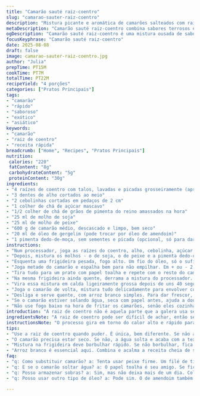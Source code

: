 ```yaml
---
title: "Camarão sauté raiz-coentro"
slug: "camarao-sauter-raiz-coentro"
description: "Mistura picante e aromática de camarões salteados com raiz de coentro, com sabor levemente adocicado e toque umami. A raiz traz aquele sabor terroso único, diferente do coentro só folha. Ideal para quem quer sair do óbvio do camarão alho e óleo. Tem equilibro entre doce, salgado e um leve frescor. O preparo rápido facilita, sem perder sabor. Tudo sem leite, ovos, ou nozes. Para acompanhar, arroz branco clássico, simples, que acalma o prato cheio de personalidade. Dá para trocar camarão por peixe firme se não houver, e as duas molhos substituem-se por versões mais artesanais ou caseiras para um sabor mais potente. "
metaDescription: "Camarão sauté raiz-coentro combina sabores terrosos e picantes. Prato incrível que foge do convencional, ideal para surpreender."
ogDescription: "Camarão sauté raiz-coentro é uma mistura ousada de sabores. Pronto em minutos e cheio de personalidade. Uma experiência no paladar."
focusKeyphrase: "Camarão sauté raiz-coentro"
date: 2025-08-08
draft: false
image: camarao-sauter-raiz-coentro.jpg
author: "Julia"
prepTime: PT15M
cookTime: PT7M
totalTime: PT22M
recipeYield: "4 porções"
categories: ["Pratos Principais"]
tags:
- "camarão"
- "rápido"
- "saboroso"
- "exótico"
- "asiático"
keywords:
- "camarão"
- "raiz de coentro"
- "receita rápida"
breadcrumb: ["Home", "Recipes", "Pratos Principais"]
nutrition: 
 calories: "220"
 fatContent: "8g"
 carbohydrateContent: "5g"
 proteinContent: "30g"
ingredients:
- "4 raízes de coentro com talos, lavadas e picadas grosseiramente (aprox 2/3 xícara)"
- "3 dentes de alho cortados ao meio"
- "2 cebolinhas cortadas em pedaços de 2 cm"
- "1 colher de chá de açúcar mascavo"
- "1/2 colher de chá de grãos de pimenta do reino amassados na hora"
- "25 ml de molho de soja"
- "25 ml de molho de peixe"
- "600 g de camarão médio, descascado e limpo, bem seco"
- "20 ml de óleo de gergelim (pode trocar por óleo de amendoim)"
- "1 pimenta dedo-de-moça, sem sementes e picada (opcional, só para dar um toque mais quente)"
instructions:
- "Num processador, joga as raízes do coentro, alho, cebolinha, açúcar, pimenta. Só um tempinho para virar uma pasta meio rústica, não precisa virar purê fininho."
- "Depois, mistura os molhos - o de soja, o de peixe e a pimenta dedo-de-moça se usar. Dá para trocar molho de peixe por molho shoyu escuro, mas perde aquela pegada salgada e fermentada forte."
- "Esquenta uma frigideira pesada, fogo alto. Um fio do óleo, só o suficiente para cobrir - nada de exagerar para não fritar demais, queremos refogar."
- "Joga metade do camarão e espalha bem para não empilhar. Em + ou - 2 minutos, quando as bordas ficarem opacas e corarem de leve, vira rápido. Fica firme ao toque, não dura demais para não embolar."
- "Tira tudo para um prato com papel toalha e repete com o resto do camarão. O segredo é não encher a panela, senão solta água e cozinham no vapor, murchando."
- "Na mesma frigideira ainda quente, derrama a mistura do processador. Vai borbulhar rápido, o cheiro invade a cozinha."
- "Vira essa mistura em calda ligeiramente grossa depois de uns 40 segundos - fica perceptível quando parece meio grudenta e tinta brilhante na espátula."
- "Joga o camarão de volta, mistura tudo delicadamente para envolver com a calda. Não precisa ficar mexendo muito, só para cobrir tudo e incorporar o sabor da raiz do coentro."
- "Desliga e serve quente, com arroz branco simples. Para dar frescor, joga folhas frescas de coentro na hora de servir."
- "Se o camarão estiver solando água, seca com papel antes, ajuda a dourar e não condensar."
- "Não use fogo baixo na hora de fritar os camarões, senão eles cozinham mas não ganham essa textura surpreendente e crocante nas bordas."
introduction: "A raiz de coentro não é aquela parte que a galera usa sempre, né? Mas, sério, tem um gosto que lembra um pouco daquela raiz-picante, com um perfume maroto, terroso, que dá um tempero único. A mistura com camarão é tipo uma releitura de anotações antigas que fiz várias vezes no fogão — demorou para acertar a proporção entre doce, salgado, pimenta e o toque do coentro para não ficar agressivo demais. Não é aquela coisa doce demais tipo molho agridoce falso, nem um salgado sem graça. O camarão precisa estar bem limpo e enxuto para caramelizar rápido na frigideira quente, o que cria uma crostinha que segura o sabor. E atenção na hora de usar óleo: óleo de gergelim é leve e ajuda a dar um perfume extra, mas se não tiver, óleo vegetal comum já ajuda bastante. Dá para chamar de um prato modesto, mas o gosto impressiona quem está cansado dos mesmos preparos de sempre."
ingredientsNote: "A raiz de coentro pode ser difícil de achar, então se não tiver, partes mais firmes da cebolinha (a branca) podem ajudar a dar aquele crunch saboroso, embora o aroma não seja o mesmo. Trocar o molho de peixe pelo molho shoyu dá uma versão menos salgada e mais suave, para quem não quer algo muito invasivo. É importante usar camarão fresco – camarão congelado solta muita água e perde textura. E o óleo de gergelim é para dar um toque, mas para quem quer ir de mão pesada, óleo de amendoim, canola,…retém o calor melhor e não vai interferir tanto no sabor. O açúcar mascavo equilibra a acidez e dá cor, mas se acabar, pode usar mel ou até um pouco de açúcar branco para não perder o efeito caramelizado."
instructionsNote: "O processo gira em torno do calor alto e rápido para preservar a textura do camarão e garantir uma camada externa crocante, que segura o molho depois. O ideal é separar o cozimento em duas levas para evitar condensação na panela, evitando que se cozinhem no vapor e fiquem borrachudos. O refogado da raiz do coentro com alho e cebolinha precisa virar uma pasta rústica, não deve ser fina demais para segurar os sabores. Depois que colocar a pasta na frigideira quente, deve-se escutar o chiado do molho que rapidamente engrossa, sinal de que o açúcar caramelizou e está formando uma calda brilhante. Se passar disso fica amargo. O camarão então volta para a panela para absorver todo o perfume da raiz e da pimenta. Na hora de servir, o arroz branco ajuda a balancear a intensidade, e folhas de coentro frescas jogadas por cima reforçam o frescor. A atenção ao tempo e à textura é mais importante que seguir à risca o tempo – vale sentir o camarão e a espessura do molho."
tips:
- "Use a raiz de coentro quando puder. É única, bem diferente. Se não achar, vai de partes firmes da cebolinha. O crunch é bom, mas o perfume não é o mesmo. O açúcar mascavo traz equilíbrio importante. Tenta não usar só açúcar branco, muda o sabor. E se não tiver molho de peixe, experimenta molho shoyu. Já ajuda, mas não é o mesmo."
- "O camarão precisa estar seco. Se não, a água solta e acaba com a textura. Um papel toalha é o segredo. Aperta bem. Depois, frita rápido. Frigideira quente é essencial. Não deixa muito tempo no fogo, a textura é o que conta aqui. Assim, ele ganha aquela crostinha que fica top. Não frita tudo de uma vez."
- "Mistura na frigideira deve borbulhar rápido. Se não borbulhar, fica amargo. O açúcar precisa caramelizar. Presta atenção na cor. Precisa ter brilho e não ficar espessa demais, senão não cobre o camarão. Depois que juntar tudo, não mexe muito. Só o suficiente pra misturar. O camarão absorve a mistura; é isso que queremos."
- "Arroz branco é essencial aqui. Combina e acalma a receita cheia de sabores fortes. Também, sempre tem em casa. Se alguém não gostar de coentro, pode trocar por salsinha; mas confere outro gosto. Um toque fresco das folhas na hora de servir é o toque final. Não esquece disso, faz diferença."
faq:
- "q: Como substituir camarão? a: Tenta usar peixe firme. Um filé de tilápia vai bem. Se não achar, escolha um filé que segure a textura. Mas frita rápido também. Não deixa cozinhar demais."
- "q: E se o camarão soltar água? a: O papel toalha é seu amigo. Se fica muita água, então, a frigideira não fica quente o suficiente. O ideal é fritar em levas. Se não, vira sopa de camarão."
- "q: Posso armazenar sobras? a: Sim, mas não deixa mais de um dia. Coloca em recipiente fechado. Reaquece em fogo alto, não micro-ondas. Evita perder textura. Se ficar mole, couro de novo. Segura o sabor."
- "q: Posso usar outro tipo de óleo? a: Pode sim. O de amendoim também é bom. Mas se usar óleo comum, cuidado com a quantidade. Pode não dar o toque que o gergelim dá. O sabor é bem diferente, mas ainda assim, vai funcionar."

---
```

